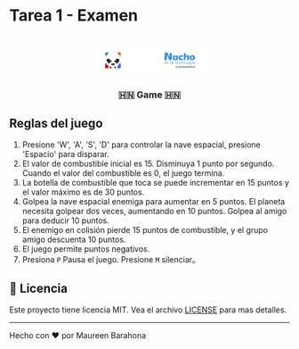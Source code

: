 # Tarea 1 - Examen

<h1 align="center">
    <img alt="Logo Maureen" title="#Maureen" src="/img/Logo-Maureen-Barahona.png" width="200px" />
</h1>

<h3 align="center">
  🇭🇳 Game 🇭🇳 
</h3>

## Reglas del juego

1. Presione 'W', 'A', 'S', 'D' para controlar la nave espacial, presione 'Espacio' para disparar.
2. El valor de combustible inicial es 15. Disminuya 1 punto por segundo. Cuando el valor del combustible es 0, el juego termina.
3. La botella de combustible que toca se puede incrementar en 15 puntos y el valor máximo es de 30 puntos.
4. Golpea la nave espacial enemiga para aumentar en 5 puntos. El planeta necesita golpear dos veces, aumentando en 10 puntos. Golpea al amigo para deducir 10 puntos.
5. El enemigo en colisión pierde 15 puntos de combustible, y el grupo amigo descuenta 10 puntos.
6. El juego permite puntos negativos.
7. Presiona `P` Pausa el juego. Presione `M` silenciar。

## :memo: Licencia

Este proyecto tiene licencia MIT. Vea el archivo [LICENSE](Readme.md) para mas detalles.

---

Hecho con ♥ por Maureen Barahona 
